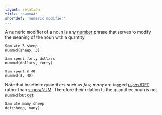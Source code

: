 ```yaml
---
layout: relation
title: 'nummod'
shortdef: 'numeric modifier'
---
```


A numeric modifier of a noun is any [number](u-pos/NUM) phrase
that serves to modify the meaning of the noun with a quantity.

~~~ sdparse
Sam ate 3 sheep
nummod(sheep, 3)
~~~

~~~ sdparse
Sam spent forty dollars
nummod(dollars, forty)
~~~

~~~ sdparse
Sam spent $ 40
nummod($, 40)
~~~

Note that indefinite quantifiers such as _few, many_ are tagged
[u-pos/DET]() rather than [u-pos/NUM](). 
Therefore their relation to the quantified noun is not `nummod` but
[det]():

~~~ sdparse
Sam ate many sheep
det(sheep, many)
~~~
